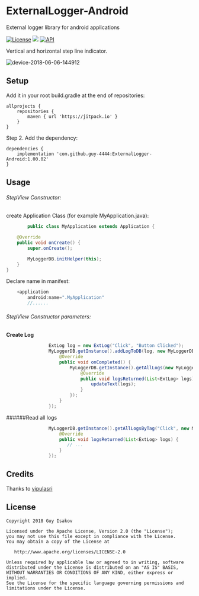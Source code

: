 # ExternalLogger-Android
External logger library for android applications


[![License](https://img.shields.io/badge/License-Apache%202.0-blue.svg)](https://github.com/vlad1m1r990/Lemniscate/blob/master/LICENSE)
[![](https://jitpack.io/v/guy-4444/StepLineIndicator.svg)](https://jitpack.io/#guy-4444/ExternalLogger-Android)
[![API](https://img.shields.io/badge/API-15%2B-green.svg?style=flat)]()

Vertical and horizontal step line indicator.


![device-2018-06-06-144912](https://github.com/guy-4444/ExternalLogger-Android/blob/master/Screenshot.png?raw=true)


## Setup
Add it in your root build.gradle at the end of repositories:
```
allprojects {
	repositories {
		maven { url 'https://jitpack.io' }
	}
}
```

Step 2. Add the dependency:

```
dependencies {
	implementation 'com.github.guy-4444:ExternalLogger-Android:1.00.02'
}
```
## Usage

###### StepView Constructor:
create Application Class (for example MyApplication.java):

```java
        public class MyApplication extends Application {

    @Override
    public void onCreate() {
        super.onCreate();

        MyLoggerDB.initHelper(this);
    }
}

```
Declare name in manifest:
```java
    <application
        android:name=".MyApplication"
        //......
```
###### StepView Constructor parameters:

**Create Log**
```java
                ExtLog log = new ExtLog("Click", "Button Clicked");
                MyLoggerDB.getInstance().addLogToDB(log, new MyLoggerDB.LoggerDBCallBack_OnCompleted() {
                    @Override
                    public void onCompleted() {
                        MyLoggerDB.getInstance().getAllLogs(new MyLoggerDB.LoggerDBCallBack_LogsReturned() {
                            @Override
                            public void logsReturned(List<ExtLog> logs) {
                                updateText(logs);
                            }
                        });
                    }
                });
```

######Read all logs
```java
                MyLoggerDB.getInstance().getAllLogsByTag("Click", new MyLoggerDB.LoggerDBCallBack_LogsReturned() {
                    @Override
                    public void logsReturned(List<ExtLog> logs) {
                       // ...
                    }
                });
```
## Credits

Thanks to [vipulasri](https://github.com/vipulasri/Timeline-View)

## License

    Copyright 2018 Guy Isakov

    Licensed under the Apache License, Version 2.0 (the "License");
    you may not use this file except in compliance with the License.
    You may obtain a copy of the License at

       http://www.apache.org/licenses/LICENSE-2.0

    Unless required by applicable law or agreed to in writing, software
    distributed under the License is distributed on an "AS IS" BASIS,
    WITHOUT WARRANTIES OR CONDITIONS OF ANY KIND, either express or implied.
    See the License for the specific language governing permissions and
    limitations under the License.

